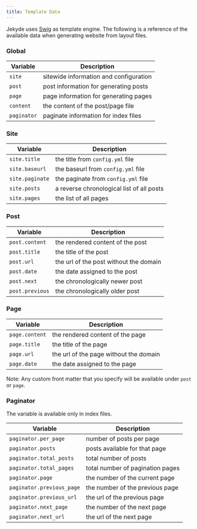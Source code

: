 ```yaml
---
title: Template Data
---
```


Jekyde uses [Swig](http://paularmstrong.github.io/swig/) as template engine. The following is a reference of the available data when generating website from layout files. 

### Global

| Variable | Description |
| -------- | ----------- |
| `site` | sitewide information and configuration |
| `post` | post information for generating posts |
| `page` | page information for generating pages |
| `content` | the content of the post/page file |
| `paginator`| paginate information for index files |

### Site

| Variable | Description |
| -------- | ----------- |
| `site.title` | the title from `config.yml` file |
| `site.baseurl` | the baseurl from `config.yml` file |
| `site.paginate` | the paginate from `config.yml` file |
| `site.posts` | a reverse chronological list of all posts |
| `site.pages` | the list of all pages |

### Post

| Variable | Description |
| -------- | ----------- |
| `post.content` | the rendered content of the post |
| `post.title` | the title of the post |
| `post.url` | the url of the post without the domain |
| `post.date` | the date assigned to the post |
| `post.next`| the chronologically newer post |
| `post.previous` | the chronologically older post |

### Page

| Variable | Description |
| -------- | ----------- |
| `page.content` | the rendered content of the page |
| `page.title` | the title of the page |
| `page.url` | the url of the page without the domain |
| `page.date` | the date assigned to the page |

Note: Any custom front matter that you specify will be available under `post` or `page`.

### Paginator

The variable is available only in index files.

| Variable | Description |
| -------- | ----------- |
| `paginator.per_page` | number of posts per page |
| `paginator.posts` | posts available for that page |
| `paginator.total_posts` | total number of posts |
| `paginator.total_pages` | total number of pagination pages |
| `paginator.page` | the number of the current page |
| `paginator.previous_page` | the number of the previous page |
| `paginator.previous_url` | the url of the previous page |
| `paginator.next_page` | the number of the next page |
| `paginator.next_url` | the url of the next page |
